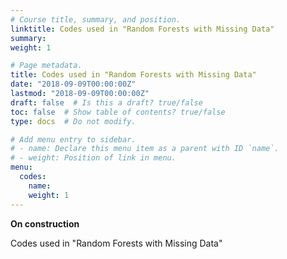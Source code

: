 ```yaml
---
# Course title, summary, and position.
linktitle: Codes used in "Random Forests with Missing Data"
summary: 
weight: 1

# Page metadata.
title: Codes used in "Random Forests with Missing Data"
date: "2018-09-09T00:00:00Z"
lastmod: "2018-09-09T00:00:00Z"
draft: false  # Is this a draft? true/false
toc: false  # Show table of contents? true/false
type: docs  # Do not modify.

# Add menu entry to sidebar.
# - name: Declare this menu item as a parent with ID `name`.
# - weight: Position of link in menu.
menu:
  codes:
    name: 
    weight: 1
---
```


<b> On construction </b>

Codes used in "Random Forests with Missing Data"


